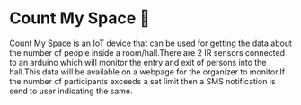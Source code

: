 # Count My Space :rocket:

Count My Space is an IoT device that can be used for getting the data about the number of people inside a room/hall.There are 2 IR sensors connected to an arduino which will monitor the entry and exit of persons into the hall.This data will be available on a webpage for the organizer to monitor.If the number of participants exceeds a set limit then a SMS notification is send to user indicating the same.
